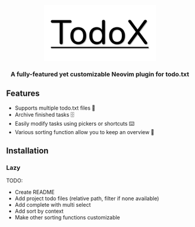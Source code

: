 <div align="center">

<img alt="logo" src="logo.png" width="300" height="auto">

### A fully-featured yet customizable Neovim plugin for todo.txt

</div>

## Features

- Supports multiple todo.txt files 🔧
- Archive finished tasks 🗄️
- Easily modify tasks using pickers or shortcuts ⌨️
- Various sorting function allow you to keep an overview 👀

## Installation

### Lazy

TODO:

- Create README
- Add project todo files (relative path, filter if none available)
- Add complete with multi select
- Add sort by context
- Make other sorting functions customizable
